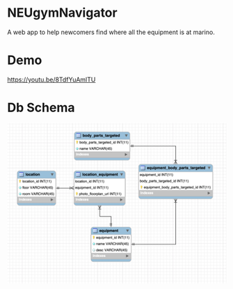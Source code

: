 # NEUgymNavigator
A web app to help newcomers find where all the equipment is at marino. 


# Demo
https://youtu.be/8TdfYuAmlTU

# Db Schema
![alt text](https://github.com/zumaad/NEUgymNavigator/blob/master/DBSCHEMA.png)
